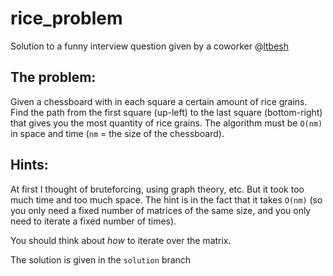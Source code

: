 # rice_problem
Solution to a funny interview question given by a coworker @[ltbesh](https://github.com/ltbesh)

## The problem:

Given a chessboard with in each square a certain amount of rice grains. Find the path from the first square (up-left) to the last square (bottom-right) that gives you the most quantity of rice grains. The algorithm must be `O(nm)` in space and time (`nm` = the size of the chessboard).


## Hints:

At first I thought of bruteforcing, using graph theory, etc. But it took too much time and too much space. The hint is in the fact that it takes `O(nm)` (so you only need a fixed number of matrices of the same size, and you only need to iterate a fixed number of times).

You should think about *how* to iterate over the matrix.

The solution is given in the `solution` branch
